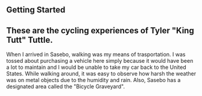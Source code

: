 ## Getting Started
These are the cycling experiences of **Tyler "King Tutt" Tuttle**.
--------------------------------

When I arrived in Sasebo, walking was my means of trasportation. I was tossed about purchasing a vehicle here simply because it would have been a lot to maintain and I would be unable to take my car back to the United States. While walking around, it was easy to observe how harsh the weather was on metal objects due to the humidity and rain. Also, Sasebo has a designated area called the "Bicycle Graveyard". 
